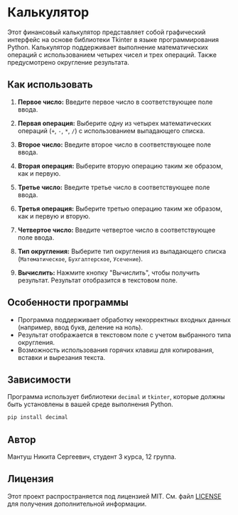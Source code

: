 # Калькулятор

Этот финансовый калькулятор представляет собой графический интерфейс на основе библиотеки Tkinter в языке программирования Python. Калькулятор поддерживает выполнение математических операций с использованием четырех чисел и трех операций. Также предусмотрено округление результата.

## Как использовать

1. **Первое число:** Введите первое число в соответствующее поле ввода.

2. **Первая операция:** Выберите одну из четырех математических операций (`+`, `-`, `*`, `/`) с использованием выпадающего списка.

3. **Второе число:** Введите второе число в соответствующее поле ввода.

4. **Вторая операция:** Выберите вторую операцию таким же образом, как и первую.

5. **Третье число:** Введите третье число в соответствующее поле ввода.

6. **Третья операция:** Выберите третью операцию таким же образом, как и первую и вторую.

7. **Четвертое число:** Введите четвертое число в соответствующее поле ввода.

8. **Тип округления:** Выберите тип округления из выпадающего списка (`Математическое`, `Бухгалтерское`, `Усечение`).

9. **Вычислить:** Нажмите кнопку "Вычислить", чтобы получить результат. Результат отобразится в текстовом поле.

## Особенности программы

- Программа поддерживает обработку некорректных входных данных (например, ввод букв, деление на ноль).
- Результат отображается в текстовом поле с учетом выбранного типа округления.
- Возможность использования горячих клавиш для копирования, вставки и вырезания текста.

## Зависимости

Программа использует библиотеки `decimal` и `tkinter`, которые должны быть установлены в вашей среде выполнения Python.

```bash
pip install decimal
```

## Автор

Мантуш Никита Сергеевич, студент 3 курса, 12 группа.

## Лицензия

Этот проект распространяется под лицензией MIT. См. файл [LICENSE](LICENSE) для получения дополнительной информации.
